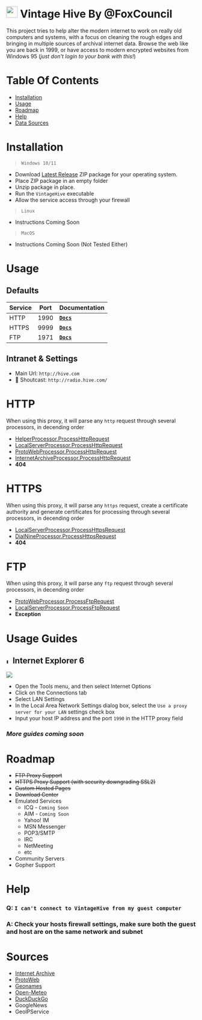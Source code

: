 ﻿<img src="Statics/assets/hive.gif" height="30"> Vintage Hive By @FoxCouncil
======

This project tries to help alter the modern internet to work on really old computers and systems, with a focus on cleaning the rough edges and bringing in multiple sources of archival internet data. Browse the web like you are back in 1999, or have access to modern encrypted websites from Windows 95 (_just don't login to your bank with this!_)

# Table Of Contents

- [Installation](#installation)
- [Usage](#usage)
- [Roadmap](#roadmap)
- [Help](#help)
- [Data Sources](#sources)

# Installation

> `Windows 10/11`

- Download [Latest Release](https://github.com/FoxCouncil/VintageHive/releases/latest) ZIP package for your operating system.
- Place ZIP package in an empty folder
- Unzip package in place.
- Run the `VintageHive` executable
- Allow the service access through your firewall

> `Linux`

- Instructions Coming Soon

> `MacOS`

- Instructions Coming Soon (Not Tested Either)

# Usage

## Defaults

| Service | Port | Documentation  |
|---------|------|----------------|
|    HTTP | 1990 | [**`Docs`**]() |
|   HTTPS | 9999 | [**`Docs`**]() |
|     FTP | 1971 | [**`Docs`**]() |

Intranet & Settings
------

- Main Url: `http://hive.com`
- 🧪 Shoutcast: `http://radio.hive.com/`

# HTTP

When using this proxy, it will parse any `http` request through several processors, in decending order

- [HelperProcessor.ProcessHttpRequest](https://github.com/FoxCouncil/VintageHive/blob/main/Processors/HelperProcessor.cs#L17)
- [LocalServerProcessor.ProcessHttpRequest](https://github.com/FoxCouncil/VintageHive/blob/main/Processors/LocalServerProcessor.cs#L523)
- [ProtoWebProcessor.ProcessHttpRequest](https://github.com/FoxCouncil/VintageHive/blob/main/Processors/LocalServerProcessor.cs#L80)
- [InternetArchiveProcessor.ProcessHttpRequest](https://github.com/FoxCouncil/VintageHive/blob/main/Processors/InternetArchiveProcessor.cs#L49)
- **404**

# HTTPS

When using this proxy, it will parse any `https` request, create a certificate authority and generate certificates for processing through several processors, in decending order

- [LocalServerProcessor.ProcessHttpsRequest](https://github.com/FoxCouncil/VintageHive/blob/main/Processors/LocalServerProcessor.cs#L516)
- [DialNineProcessor.ProcessHttpsRequest](https://github.com/FoxCouncil/VintageHive/blob/main/Processors/DialNineProcessor.cs#L20)
- **404**

# FTP

When using this proxy, it will parse any `ftp` request through several processors, in decending order

- [ProtoWebProcessor.ProcessFtpRequest](https://github.com/FoxCouncil/VintageHive/blob/main/Processors/ProtoWebProcessor.cs#L99)
- [LocalServerProcessor.ProcessFtpRequest](https://github.com/FoxCouncil/VintageHive/blob/main/Processors/LocalServerProcessor.cs#L80)
- **Exception**

# Usage Guides

<img src="https://docs.microsoft.com/en-us/windows/iot/iot-enterprise/kiosk-mode/media/ie11.png" alt="Internet Explore Logo" width="12"> Internet Explorer 6
------
<img src="https://docs.microsoft.com/en-us/troubleshoot/developer/browsers/connectivity-navigation/media/use-proxy-servers-with-ie/browser-setting-to-bypass-address.png">

- Open the Tools menu, and then select Internet Options
- Click on the Connections tab
- Select LAN Settings
- In the Local Area Network Settings dialog box, select the `Use a proxy server for your LAN` settings check box
- Input your host IP address and the port `1990` in the HTTP proxy field

### *More guides coming soon*

# Roadmap

- ~~FTP Proxy Support~~
- ~~HTTPS Proxy Support (with security downgrading SSL2)~~
- ~~Custom Hosted Pages~~
- ~~Download Center~~
- Emulated Services
  - ICQ - `Coming Soon`
  - AIM - `Coming Soon`
  - Yahoo! IM
  - MSN Messenger
  - POP3/SMTP
  - IRC
  - NetMeeting
  - etc
- Community Servers
- Gopher Support

# Help

### Q: `I can't connect to VintageHive from my guest computer`
### A: Check your hosts firewall settings, make sure both the guest and host are on the same network and subnet

# Sources

- [Internet Archive](https://web.archive.org/)
- [ProtoWeb](https://protoweb.org/)
- [Geonames](https://www.geonames.org/)
- [Open-Meteo](https://github.com/open-meteo/open-meteo)
- [DuckDuckGo](https://duckduckgo.com/)
- GoogleNews
- GeoIPService
